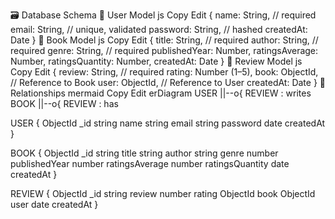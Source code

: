 🗃️ Database Schema
👤 User Model
js
Copy
Edit
{
  name: String, // required
  email: String, // unique, validated
  password: String, // hashed
  createdAt: Date
}
📘 Book Model
js
Copy
Edit
{
  title: String, // required
  author: String, // required
  genre: String, // required
  publishedYear: Number,
  ratingsAverage: Number,
  ratingsQuantity: Number,
  createdAt: Date
}
📝 Review Model
js
Copy
Edit
{
  review: String, // required
  rating: Number (1–5),
  book: ObjectId, // Reference to Book
  user: ObjectId, // Reference to User
  createdAt: Date
}
🔁 Relationships
mermaid
Copy
Edit
erDiagram
  USER ||--o{ REVIEW : writes
  BOOK ||--o{ REVIEW : has

  USER {
    ObjectId _id
    string name
    string email
    string password
    date createdAt
  }

  BOOK {
    ObjectId _id
    string title
    string author
    string genre
    number publishedYear
    number ratingsAverage
    number ratingsQuantity
    date createdAt
  }

  REVIEW {
    ObjectId _id
    string review
    number rating
    ObjectId book
    ObjectId user
    date createdAt
  }
